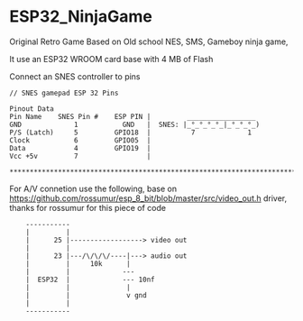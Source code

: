 # ESP32_NinjaGame
Original Retro Game Based on Old school NES, SMS, Gameboy ninja game, 


It use an ESP32 WROOM card base with 4 MB of Flash

Connect an SNES controller to pins 
```
// SNES gamepad ESP 32 Pins

Pinout Data
Pin Name    SNES Pin #    ESP PIN |         _________________
GND             1           GND   |  SNES: |_°_°_°_°_|_°_°_°_)
P/S (Latch)     5         GPIO18  |          7             1          
Clock           6         GPIO05  |  
Data            4         GPIO19  |  
Vcc +5v	        7                 |  

*******************************************************************************/

```
For A/V connetion use the following, base on https://github.com/rossumur/esp_8_bit/blob/master/src/video_out.h driver, thanks for rossumur for this piece of code

```
    -----------
    |         |
    |      25 |------------------> video out
    |         |
    |      23 |---/\/\/\/----|---> audio out
    |         |     10k      |
    |         |             ---
    |  ESP32  |             --- 10nf
    |         |              |
    |         |              v gnd
    |         |
    -----------

```
